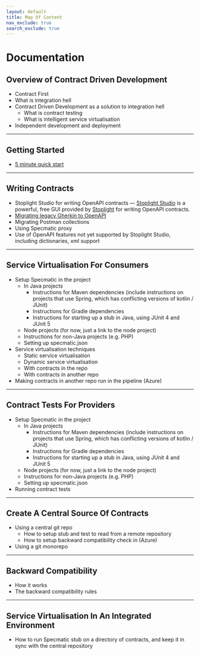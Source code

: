 ```yaml
---
layout: default
title: Map Of Content
nav_exclude: true
search_exclude: true
---
```

Documentation
=============

## Overview of Contract Driven Development
- Contract First
- What is integration hell
- Contract Driven Development as a solution to integration hell
  - What is contract testing
  - What is intelligent service virtualisation
- Independent development and deployment

---

## Getting Started

- [5 minute quick start](/documentation/getting_started_programmatically.html)

---

## Writing Contracts
- Stoplight Studio for writing OpenAPI contracts — [Stoplight Studio](https://stoplight.io/studio/) is a powerful, free GUI provided by [Stoplight](https://stoplight.io) for writing OpenAPI contracts.
- [Migrating legacy Gherkin to OpenAPI](/documentation/convert_gherkin_to_openapi.html)
- Migrating Postman collections
- Using Specmatic proxy
- Use of OpenAPI features not yet supported by Stoplight Studio, including dictionaries, xml support

---

## Service Virtualisation For Consumers
- Setup Specmatic in the project
  - In Java projects
    - Instructions for Maven dependencies (include instructions on projects that use Spring, which has conflicting versions of kotlin / JUnit)
    - Instructions for Gradle dependencies
    - Instructions for starting up a stub in Java, using JUnit 4 and JUnit 5
  - Node projects (for now, just a link to the node project)
  - Instructions for non-Java projects (e.g. PHP)
  - Setting up specmatic.json
- Service virtualisation techniques
  - Static service virtualisation
  - Dynamic service virtualisation
  - With contracts in the repo
  - With contracts in another repo
- Making contracts in another repo run in the pipeline (Azure)

---

## Contract Tests For Providers
- Setup Specmatic in the project
  - In Java projects
    - Instructions for Maven dependencies (include instructions on projects that use Spring, which has conflicting versions of kotlin / JUnit)
    - Instructions for Gradle dependencies
    - Instructions for starting up a stub in Java, using JUnit 4 and JUnit 5
  - Node projects (for now, just a link to the node project)
  - Instructions for non-Java projects (e.g. PHP)
  - Setting up specmatic.json
- Running contract tests

---

## Create A Central Source Of Contracts
- Using a central git repo
  - How to setup stub and test to read from a remote repository
  - How to setup backward compatibility check in (Azure)
- Using a git monorepo

---

## Backward Compatibility
- How it works
- The backward compatibility rules

---

## Service Virtualisation In An Integrated Environment
- How to run Specmatic stub on a directory of contracts, and keep it in sync with the central repository
